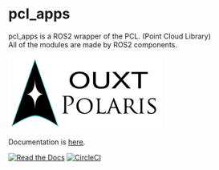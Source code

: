 # pcl_apps

pcl_apps is a ROS2 wrapper of the PCL. (Point Cloud Library)  
All of the modules are made by ROS2 components.  

![Developed By OUXT Polaris](pcl_apps/doc/img/logo.png "Logo")

Documentation is [here](https://pcl-apps.readthedocs.io/en/latest/).
 
[![Read the Docs](https://readthedocs.org/projects/pcl-apps/badge/?version=latest)](https://pcl-apps.readthedocs.io/en/latest/)
[![CircleCI](https://circleci.com/gh/OUXT-Polaris/pcl_apps.svg?style=svg)](https://circleci.com/gh/OUXT-Polaris/pcl_apps)
